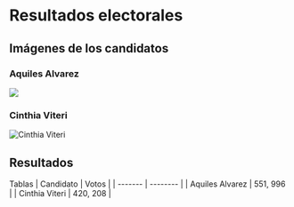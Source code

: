 # Resultados electorales 

## Imágenes de los candidatos
### Aquiles Alvarez
<img src="https://www.elcomercio.com/wp-content/uploads/2023/02/aquiles-700x391.jpg">

### Cinthia Viteri
![Cinthia Viteri](/ruta/a/la/imagen.jpg)

## Resultados 
Tablas 
| Candidato | Votos   |
| ------- | -------- |
| Aquiles Alvarez  | 551, 996   |
| Cinthia Viteri   | 420, 208   |
